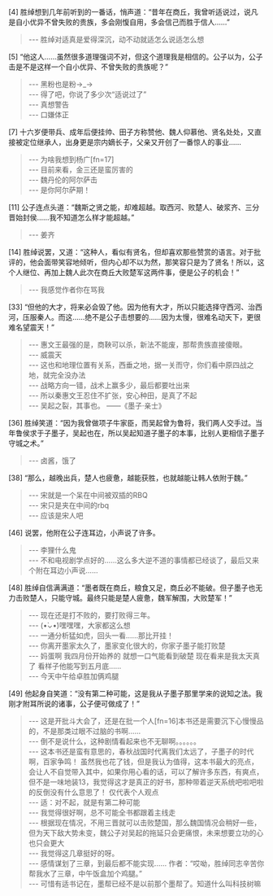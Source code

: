 
[4] 胜绰想到几年前听到的一番话，悄声道：“昔年在商丘，我曾听适说过，说凡是自小优异不曾失败的贵族，多会刚愎自用，多会信己而胜于信人……”
>--- 胜绰对适真是爱得深沉，动不动就适怎么说适怎么想<br>

[5] “他这人……虽然很多道理强词不对，但这个道理我是相信的。公子以为，公子击是不是这样一个自小优异、不曾失败的贵族呢？”
>--- 黑粉也是粉→_→<br>
>--- 得了吧，你说了多少次“适说过了”<br>
>--- 真想警告<br>
>--- 口嫌体正<br>

[7] 十六岁便带兵、成年后便挂帅、田子方称赞他、魏人仰慕他、贤名处处，又直接被定位继承人，出身更是宗内嫡长子，父亲又开创了一番惊人的事业……
>--- 为啥我想到杨广[fn=17]<br>
>--- 目前来看，金三还是蛮厉害的<br>
>--- 魏丹伦的阿尔萨击<br>
>--- 是你阿尔萨期！<br>

[11] 公子连点头道：“魏斯之贤之能，却难超越。取西河、败楚人、破浆齐、三分晋始封侯……我不知道怎么样才能超越。”
>--- 姜齐<br>

[14] 胜绰说罢，又道：“这种人，看似有贤名，但却喜欢那些赞赏的语言。对于批评的，他会面带笑容地倾听，但内心却不以为然，那笑容只是为了贤名！所以，这个人继位、再加上魏人此次在商丘大败楚军这两件事，便是公子的机会！”
>--- 我感觉作者你在骂我<br>

[33] “但他的大才，将来必会毁了他。因为他有大才，所以只能选择守西河、治西河，压服秦人。而这……绝不是公子击想要的……因为太慢，很难名动天下，更很难名望震天！”
>--- 惠文王最强的是，商鞅可以杀，新法不能废，那帮贵族直接傻眼。<br>
>--- 威震天<br>
>--- 这也和地理位置有关系，西垂之地，据一关而守，你们看中原四战之地，就完全没办法<br>
>--- 战略方向一错，战术上赢多少，最后都要吐出来<br>
>--- 所以秦惠文王忍住不扩张，安心种田，是真了不起<br>
>--- 吴起之裂，其事也。
                                         ——《墨子·亲士》<br>

[36] 胜绰笑道：“因为我曾做项子牛家臣，而吴起曾为鲁将，我们两人交手过。当年鲁侯求于子墨子，吴起也在，所以吴起知道子墨子的本事，比别人更相信子墨子守城之术。”
>--- 卤酱，饿了<br>

[38] “那么，越晚出兵，楚人也疲惫，越能获胜，也就越能让韩人依附于魏。”
>--- 宋就是一个呆在中间被双插的RBQ<br>
>--- 宋只是夹在中间的rbq<br>
>--- 应该是宋人吧<br>

[46] 说罢，他附在公子连耳边，小声说了许多。
>--- 李狸什么鬼<br>
>--- 不和电视剧学点好的……这么多大逆不道的事情都已经谈了，最后又来个附在耳边小声说……<br>

[48] 胜绰自信满满道：“墨者既在商丘，粮食又足，商丘必不能破。但子墨子也无力击败楚人，只能守城。最终只能是楚人疲惫，魏军解围，大败楚军！”
>--- 现在还是打不败的，要打败得三年。<br>
>--- (•̀⌄•́)嘿嘿嘿，大家都这么想<br>
>--- 一通分析猛如虎，回头一看……那比开挂！<br>
>--- 你离开墨家太久了，墨家变化很大的，你家子墨子能打败楚<br>
>--- 妈蛋啊 我四月份开始养的 就想一口气能看到破楚 现在看来是我太天真了 看样子他能写到五月底……<br>
>--- 今天中午给卓胜加俩鸡腿<br>

[49] 他起身自笑道：“没有第二种可能，这是我从子墨子那里学来的说知之法。我刚才附耳所说的诸事，公子便可做成了！”
>--- 这是开批斗大会了，还是在批一个人[fn=16]本书还是需要沉下心慢慢品的，不是那类过眼不过脑的书啊……<br>
>--- 倒不是说什么，这种剧情看起来也不无聊啊。。。。。。<br>
>--- 这本书还是蛮有意思的，春秋战国时代离我们太远了，子墨子的时代啊，百家争鸣！
虽然我也花了钱，但是我认为值得，这本书最大的亮点，会让人不自觉带入其中，如果你用心看的话，可以了解许多东西，有爽点，但不是一味地装13，我觉得这才是真正的好书，那种带着逆天系统吧啦吧啦的反倒没有什么意思了！
仅代表个人观点<br>
>--- 适：对不起，就是有第二种可能<br>
>--- 我觉得很好啊，总不可能全书都跟着主线走<br>
>--- 根据现在情况，不用三晋就可以击败楚国，那么魏国情况会稍好一些，但为天下敌大势未变，魏公子对吴起的拖延只会更痛恨，未来想要立功的心也只会更大<br>
>--- 我觉得这几章挺好的呀。<br>
>--- 感情谋划了三章，到最后都不能实现……
作者：“哎呦，胜绰同志辛苦你帮我水了三章，中午饭盒加个鸡腿。”<br>
>--- 可惜有适书记在，墨帮已经不是以前那个墨帮了。知道什么叫科技树嘛<br>
